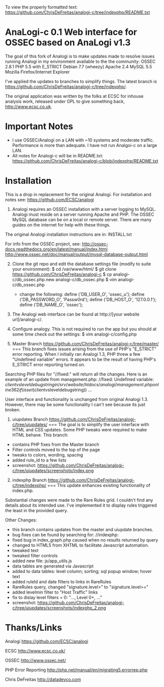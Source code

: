 To view the properly formatted text:
  https://github.com/ChrisDeFreitas/analogi-c/tree/indexphp/README.txt

AnaLogi-c 0.1
Web interface for OSSEC based on AnaLogi v1.3
===
The goal of this fork of Analogi is to make updates made to resolve issues
running Analogi in my environment available to the the community:
	OSSEC 2.8.1
	PHP 5.5 with E_STRICT
	Debian 7.7 (wheezy)
	Apache 2.4
	MySQL 5.5
	Mozilla Firefox/Internet Explorer

I've applied the updates to branches to simplify things.  The latest branch is
https://github.com/ChrisDeFreitas/analogi-c/tree/indexphp/.

The original application was written by the folks at ECSC for inhouse analysis
work, released under GPL to give something back, http://www.ecsc.co.uk.


Important Notes
===
- I use OSSEC/Analogi on a LAN with ~10 systems and moderate traffic.  Performance is more than
adequate.  I have not run Analgoi-c on a large LAN.
- All notes for Analogi-c will be in README.txt:
	https://github.com/ChrisDeFreitas/analogi-c/blob/indexphp/README.txt


Installation
===
This is a drop in replacement for the original Analogi.  For installation and
notes see:
	https://github.com/ECSC/analogi

1. Analogi requires an OSSEC installation with a server logging to MySQL.
Analogi must reside on a server running Apache and PHP.  The OSSEC MySQL
database can be on a local or remote server.  There are many guides on the
internet for help with these things.

The original Analogi installation instructions are in:
	INSTALL.txt

For info from the OSSEC project, see:
	http://ossec-docs.readthedocs.org/en/latest/manual/index.html
	http://www.ossec.net/doc/manual/output/mysql-database-output.html

2. Clone the git repo and edit the database settings
file (modify to suite your environment):
$ cd /var/www/html/
$ git clone https://github.com/ChrisDeFreitas/analogi-c
$ cp analogi-c/db_ossec.php.new analogi-c/db_ossec.php
$ vim analogi-c/db_ossec.php
	- change the following:
		define ('DB_USER_O', 'ossec_u');
		define ('DB_PASSWORD_O', 'Passw0rd');
		define ('DB_HOST_O', '127.0.0.1');
		define ('DB_NAME_O', 'ossec');

3. The Analogi web interface can be found at http://[your website url]/analogi-c/.

4. Configure analogy.  This is not required to run the app but you should at some
time check out the settings:
$ vim analogi-c/config.php


0. Master Branch
https://github.com/ChrisDeFreitas/analogi-c/tree/master/
===
This branch fixes issues arising from the use of PHP's "E_STRICT"
error reporting. When I initially ran Analogi 1.3, PHP threw a few "Undefined
variable" errors.  It appears to be the result of having PHP's E_STRICT
error reporting turned on.

Searching PHP files for "//fixed:" will return all the changes.  Here is an
example of an update from management.php:
	//fixed: Undefined variable: $clientvsleveldebugstring in /srv/website/htdocs/analogi/management.php on line 362
	if(isset($clientvsleveldebugstring))
		...

User interface and functionality is unchanged from original Analogi 1.3. However,
there may be some functionality I can't see because its just broken.


1. uiupdates Branch
https://github.com/ChrisDeFreitas/analogi-c/tree/uiupdates/
===
The goal is to simplify the user interface with HTML and CSS updates. Some PHP
tweaks were required to make HTML behave.  This branch:
- contains PHP fixes from the Master branch
- Filter controls moved to the top of the page
- tweaks to colors, wording, spacing
- added rule_id to a few lists
- screenshot: https://github.com/ChrisDeFreitas/analogi-c/tree/uiupdates/screenshots/index.png


2. indexphp Branch
https://github.com/ChrisDeFreitas/analogi-c/tree/indexphp/
===
This update enhances existing functionality of index.php.

Substantial changes were made to the Rare Rules grid.  I couldn't find any details
about its intended use.  I've implemented it to display rules triggered the least
in the provided query.

Other Changes:
- this branch contains updates from the master and uiupdate branches.
- bug fixes can be found by searching for: //indexphp:
- fixed bug in index_graph.php caused when no results returned by query
- changed to HTML5 from XHTML to facilitate Javascript automation.
- tweaked text
- tweaked filter controls
- added new file: js/app_utils.js
- data tables are generated via Javascript
- added to data tables: level column; sorting; sql popup window; hover text
- added ruleId and date filters to links in RareRules
- RareRules query, changed "signature.level>" to "signature.level>="
- added levelmin filter to "Host Traffic" links
- fix to dislay level filters = 0: "..., Level 0+, ..."
- screenshot: https://github.com/ChrisDeFreitas/analogi-c/tree/uiupdates/screenshots/indexphp_2.png


Thanks/Links
===
Analogi
https://github.com/ECSC/analogi

ECSC
http://www.ecsc.co.uk/

OSSEC
http://www.ossec.net/

PHP Error Reporting
http://php.net/manual/en/migrating5.errorrep.php

Chris DeFreitas
http://datadevco.com

